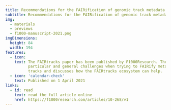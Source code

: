 ```yaml
---
title: Recommendations for the FAIRification of genomic track metadata
subtitle: Recommendations for the FAIRification of genomic track metadata
img:
  - materials
  - previews
  - f1000-manuscript-2021.png
imgDimensions:
  height: 84
  width: 194
features:
  - icon:
    text: The FAIRtracks paper has been published by F1000Research. The paper describes
          particular and general challenges when trying to FAIRify metadata of genomic
          tracks and discusses how the FAIRtracks ecosystem can help.
  - icon: 'calendar-check'
    text: Published on 1 April 2021
links:
  - id: read
    text: read the full article online 
    href: https://f1000research.com/articles/10-268/v1
---
```

